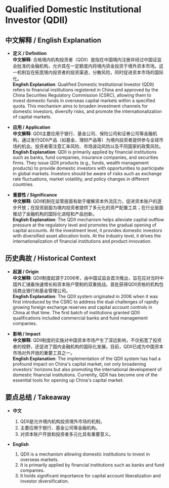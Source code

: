 # Qualified Domestic Institutional Investor (QDII)

## 中文解释 / English Explanation

* **定义 / Definition**  
  **中文解释**: 合格境内机构投资者（QDII）是指在中国境内注册并经过中国证监会批准的金融机构，允许其在一定额度内将境内资金投资于境外资本市场。这一机制旨在拓宽境内投资者的投资渠道，分散风险，同时促进资本市场的国际化。  
  **English Explanation**: Qualified Domestic Institutional Investor (QDII) refers to financial institutions registered in China and approved by the China Securities Regulatory Commission (CSRC), allowing them to invest domestic funds in overseas capital markets within a specified quota. This mechanism aims to broaden investment channels for domestic investors, diversify risks, and promote the internationalization of capital markets.

* **应用 / Application**  
  **中文解释**: QDII主要应用于银行、基金公司、保险公司和证券公司等金融机构，通过发行QDII产品（如基金、理财产品等）为境内投资者提供参与全球市场的机会。投资者需注意汇率风险、市场波动风险以及不同国家的政策风险。  
  **English Explanation**: QDII is primarily applied by financial institutions such as banks, fund companies, insurance companies, and securities firms. They issue QDII products (e.g., funds, wealth management products) to provide domestic investors with opportunities to participate in global markets. Investors should be aware of risks such as exchange rate fluctuations, market volatility, and policy changes in different countries.

* **重要性 / Significance**  
  **中文解释**: QDII机制在监管层面有助于缓解资本外流压力，促进资本账户的逐步开放；在投资层面为境内投资者提供了多元化的资产配置工具；在行业层面推动了金融机构的国际化进程和产品创新。  
  **English Explanation**: The QDII mechanism helps alleviate capital outflow pressure at the regulatory level and promotes the gradual opening of capital accounts. At the investment level, it provides domestic investors with diversified asset allocation tools. At the industry level, it drives the internationalization of financial institutions and product innovation.

## 历史典故 / Historical Context

* **起源 / Origin**  
  **中文解释**: QDII制度起源于2006年，由中国证监会首次推出，旨在应对当时中国外汇储备快速增长和资本账户管制的双重挑战。首批获得QDII资格的机构包括商业银行和基金管理公司。  
  **English Explanation**: The QDII system originated in 2006 when it was first introduced by the CSRC to address the dual challenges of rapidly growing foreign exchange reserves and capital account controls in China at that time. The first batch of institutions granted QDII qualifications included commercial banks and fund management companies.

* **影响 / Impact**  
  **中文解释**: QDII制度的实施对中国资本市场产生了深远影响，不仅拓宽了投资者的视野，还促进了国内金融机构的国际化发展。目前，QDII已成为中国资本市场对外开放的重要工具之一。  
  **English Explanation**: The implementation of the QDII system has had a profound impact on China's capital market, not only broadening investors' horizons but also promoting the international development of domestic financial institutions. Currently, QDII has become one of the essential tools for opening up China's capital market.

## 要点总结 / Takeaway

* **中文**  
  1. QDII是允许境内机构投资境外市场的机制。
  2. 主要应用于银行、基金公司等金融机构。
  3. 对资本账户开放和投资者多元化具有重要意义。

* **English**  
  1. QDII is a mechanism allowing domestic institutions to invest in overseas markets.
  2. It is primarily applied by financial institutions such as banks and fund companies.
  3. It holds significant importance for capital account liberalization and investor diversification.